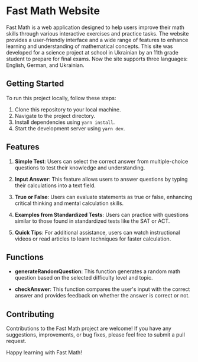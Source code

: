 # Fast Math Website

Fast Math is a web application designed to help users improve their math skills through various interactive exercises and practice tasks. The website provides a user-friendly interface and a wide range of features to enhance learning and understanding of mathematical concepts. This site was developed for a science project at school in Ukrainian by an 11th grade student to prepare for final exams. Now the site supports three languages: English, German, and Ukrainian.

## Getting Started

To run this project locally, follow these steps:

1. Clone this repository to your local machine.
2. Navigate to the project directory.
3. Install dependencies using `yarn install`.
4. Start the development server using `yarn dev`.


## Features

1. **Simple Test**: Users can select the correct answer from multiple-choice questions to test their knowledge and understanding.
   
2. **Input Answer**: This feature allows users to answer questions by typing their calculations into a text field.

3. **True or False**: Users can evaluate statements as true or false, enhancing critical thinking and mental calculation skills.

4. **Examples from Standardized Tests**: Users can practice with questions similar to those found in standardized tests like the SAT or ACT.

5. **Quick Tips**: For additional assistance, users can watch instructional videos or read articles to learn techniques for faster calculation.

## Functions

- **generateRandomQuestion**: This function generates a random math question based on the selected difficulty level and topic.

- **checkAnswer**: This function compares the user's input with the correct answer and provides feedback on whether the answer is correct or not.

## Contributing

Contributions to the Fast Math project are welcome! If you have any suggestions, improvements, or bug fixes, please feel free to submit a pull request.

Happy learning with Fast Math!

